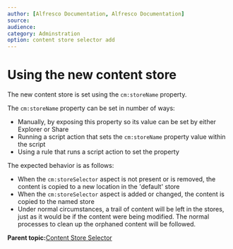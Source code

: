```yaml
---
author: [Alfresco Documentation, Alfresco Documentation]
source: 
audience: 
category: Adminstration
option: content store selector add
---
```


# Using the new content store

The new content store is set using the `cm:storeName` property.

The `cm:storeName` property can be set in number of ways:

-   Manually, by exposing this property so its value can be set by either Explorer or Share
-   Running a script action that sets the `cm:storeName` property value within the script
-   Using a rule that runs a script action to set the property

The expected behavior is as follows:

-   When the `cm:storeSelector` aspect is not present or is removed, the content is copied to a new location in the 'default' store
-   When the `cm:storeSelector` aspect is added or changed, the content is copied to the named store
-   Under normal circumstances, a trail of content will be left in the stores, just as it would be if the content were being modified. The normal processes to clean up the orphaned content will be followed.

**Parent topic:**[Content Store Selector](../concepts/store-manage-content.md)

